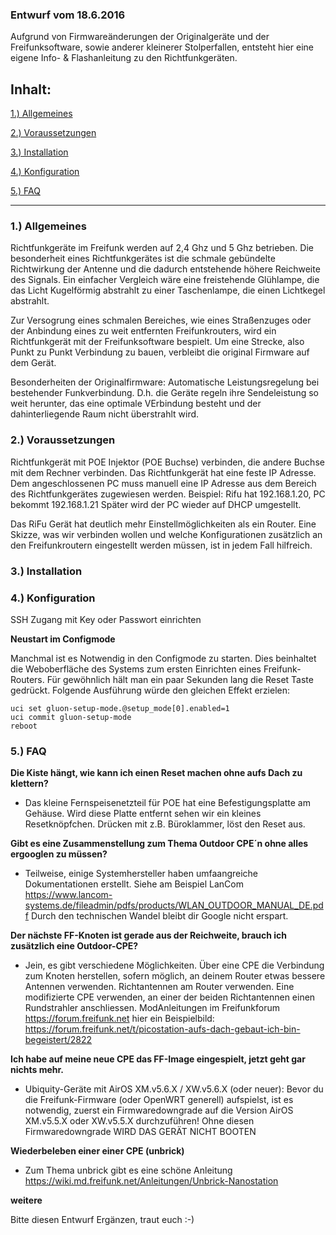 ### Entwurf vom 18.6.2016

Aufgrund von Firmwareänderungen der Originalgeräte und der Freifunksoftware, sowie
anderer kleinerer Stolperfallen, entsteht hier eine eigene Info- & Flashanleitung
zu den Richtfunkgeräten.


## Inhalt:


[1.) Allgemeines](#inhalt_1-allgemeines)

[2.) Voraussetzungen](#inhalt_2-voraussetzungen)

[3.) Installation ](#inhalt_3-installation)

[4.) Konfiguration ](#inhalt_4-konfiguration)

[5.) FAQ](#inhalt_5-faq)



----


### 1.) Allgemeines
Richtfunkgeräte im Freifunk werden auf 2,4 Ghz und 5 Ghz betrieben. Die besonderheit eines Richtfunkgerätes ist die schmale gebündelte Richtwirkung der Antenne und die dadurch entstehende höhere Reichweite des Signals. Ein einfacher Vergleich wäre eine freistehende Glühlampe, die das Licht Kugelförmig abstrahlt zu einer Taschenlampe, die einen Lichtkegel abstrahlt.

Zur Versogrung eines schmalen Bereiches, wie eines Straßenzuges oder der Anbindung eines zu weit entfernten Freifunkrouters, wird ein Richtfunkgerät mit der Freifunksoftware bespielt. Um eine Strecke, also Punkt zu Punkt Verbindung zu bauen, verbleibt die original Firmware auf dem Gerät.

Besonderheiten der Originalfirmware:
Automatische Leistungsregelung bei bestehender Funkverbindung. D.h. die Geräte regeln ihre Sendeleistung so weit herunter, das eine optimale VErbindung besteht und der dahinterliegende Raum nicht überstrahlt wird.



### 2.) Voraussetzungen
Richtfunkgerät mit POE Injektor (POE Buchse) verbinden, die andere Buchse mit dem Rechner verbinden. Das Richtfunkgerät hat eine feste IP Adresse. Dem angeschlossenen PC muss manuell eine IP Adresse aus dem Bereich des Richtfunkgerätes zugewiesen werden. Beispiel: Rifu hat 192.168.1.20, PC bekommt 192.168.1.21
Später wird der PC wieder auf DHCP umgestellt. 

Das RiFu Gerät hat deutlich mehr Einstellmöglichkeiten als ein Router. Eine Skizze, was wir verbinden wollen und welche Konfigurationen zusätzlich an den Freifunkroutern eingestellt werden müssen, ist in jedem Fall hilfreich.

### 3.) Installation


### 4.) Konfiguration



SSH Zugang mit Key oder Passwort einrichten

**Neustart im Configmode**

Manchmal ist es Notwendig in den Configmode zu starten. Dies beinhaltet die Weboberfläche des Systems zum ersten Einrichten eines Freifunk-Routers. Für gewöhnlich hält man ein paar Sekunden lang die Reset Taste gedrückt. Folgende Ausführung würde den gleichen Effekt erzielen:
~~~
uci set gluon-setup-mode.@setup_mode[0].enabled=1
uci commit gluon-setup-mode
reboot
~~~


### 5.) FAQ

**Die Kiste hängt, wie kann ich einen Reset machen ohne aufs Dach zu klettern?**
- Das kleine Fernspeisenetzteil für POE hat eine Befestigungsplatte am Gehäuse. Wird diese Platte entfernt sehen wir ein kleines Resetknöpfchen. Drücken mit z.B. Büroklammer, löst den Reset aus.

**Gibt es eine Zusammenstellung zum Thema Outdoor CPE´n ohne alles ergooglen zu müssen?**
- Teilweise, einige Systemhersteller haben umfaangreiche Dokumentationen erstellt. Siehe am Beispiel LanCom https://www.lancom-systems.de/fileadmin/pdfs/products/WLAN_OUTDOOR_MANUAL_DE.pdf
Durch den technischen Wandel bleibt dir Google nicht erspart.

**Der nächste FF-Knoten ist gerade aus der Reichweite, brauch ich zusätzlich eine Outdoor-CPE?**
- Jein, es gibt verschiedene Möglichkeiten. Über eine CPE die Verbindung zum Knoten herstellen, sofern möglich, an deinem Router etwas bessere Antennen verwenden. Richtantennen am Router verwenden. Eine modifizierte CPE verwenden, an einer der beiden Richtantennen einen Rundstrahler anschliessen. ModAnleitungen im Freifunkforum https://forum.freifunk.net hier ein Beispielbild: https://forum.freifunk.net/t/picostation-aufs-dach-gebaut-ich-bin-begeistert/2822

**Ich habe auf meine neue CPE das FF-Image eingespielt, jetzt geht gar nichts mehr.**
- Ubiquity-Geräte mit AirOS XM.v5.6.X / XW.v5.6.X (oder neuer): Bevor du die Freifunk-Firmware (oder OpenWRT generell) aufspielst, ist es notwendig, zuerst ein Firmwaredowngrade auf die Version AirOS XM.v5.5.X oder XW.v5.5.X durchzuführen! Ohne diesen Firmwaredowngrade WIRD DAS GERÄT NICHT BOOTEN

**Wiederbeleben einer einer CPE (unbrick)**
- Zum Thema unbrick gibt es eine schöne Anleitung
https://wiki.md.freifunk.net/Anleitungen/Unbrick-Nanostation

**weitere**



Bitte diesen Entwurf Ergänzen, traut euch :-)

